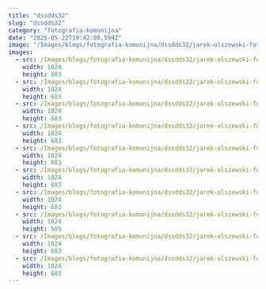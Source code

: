 ```yaml
---
title: "dssdds32"
slug: "dssdds32"
category: "fotografia-komunijna"
date: "2025-05-22T19:42:08.594Z"
image: "/Images/blogs/fotografia-komunijna/dssdds32/jarek-olszewski-fotograf-sesja-narzeczenska-wilola-daniel-siedlce-mielnik01.webp"
images:
  - src: /Images/blogs/fotografia-komunijna/dssdds32/jarek-olszewski-fotograf-sesja-narzeczenska-wilola-daniel-siedlce-mielnik01.webp
    width: 1024
    height: 683
  - src: /Images/blogs/fotografia-komunijna/dssdds32/jarek-olszewski-fotograf-sesja-narzeczenska-wilola-daniel-siedlce-mielnik02.webp
    width: 1024
    height: 683
  - src: /Images/blogs/fotografia-komunijna/dssdds32/jarek-olszewski-fotograf-sesja-narzeczenska-wilola-daniel-siedlce-mielnik03.webp
    width: 1024
    height: 683
  - src: /Images/blogs/fotografia-komunijna/dssdds32/jarek-olszewski-fotograf-sesja-narzeczenska-wilola-daniel-siedlce-mielnik04.webp
    width: 1024
    height: 683
  - src: /Images/blogs/fotografia-komunijna/dssdds32/jarek-olszewski-fotograf-sesja-narzeczenska-wilola-daniel-siedlce-mielnik05.webp
    width: 1024
    height: 683
  - src: /Images/blogs/fotografia-komunijna/dssdds32/jarek-olszewski-fotograf-sesja-narzeczenska-wilola-daniel-siedlce-mielnik06.webp
    width: 1024
    height: 683
  - src: /Images/blogs/fotografia-komunijna/dssdds32/jarek-olszewski-fotograf-sesja-narzeczenska-wilola-daniel-siedlce-mielnik07.webp
    width: 1024
    height: 683
  - src: /Images/blogs/fotografia-komunijna/dssdds32/jarek-olszewski-fotograf-sesja-narzeczenska-wilola-daniel-siedlce-mielnik08.webp
    width: 1024
    height: 505
  - src: /Images/blogs/fotografia-komunijna/dssdds32/jarek-olszewski-fotograf-sesja-narzeczenska-wilola-daniel-siedlce-mielnik09.webp
    width: 1024
    height: 683
  - src: /Images/blogs/fotografia-komunijna/dssdds32/jarek-olszewski-fotograf-sesja-narzeczenska-wilola-daniel-siedlce-mielnik10.webp
    width: 1024
    height: 683
---
```



